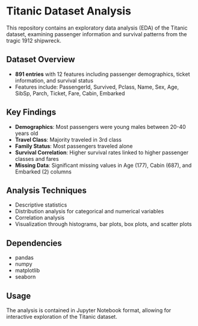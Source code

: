 # Titanic Dataset Analysis

This repository contains an exploratory data analysis (EDA) of the Titanic dataset, examining passenger information and survival patterns from the tragic 1912 shipwreck.

## Dataset Overview
- **891 entries** with 12 features including passenger demographics, ticket information, and survival status
- Features include: PassengerId, Survived, Pclass, Name, Sex, Age, SibSp, Parch, Ticket, Fare, Cabin, Embarked

## Key Findings
- **Demographics**: Most passengers were young males between 20-40 years old
- **Travel Class**: Majority traveled in 3rd class
- **Family Status**: Most passengers traveled alone
- **Survival Correlation**: Higher survival rates linked to higher passenger classes and fares
- **Missing Data**: Significant missing values in Age (177), Cabin (687), and Embarked (2) columns

## Analysis Techniques
- Descriptive statistics
- Distribution analysis for categorical and numerical variables
- Correlation analysis
- Visualization through histograms, bar plots, box plots, and scatter plots

## Dependencies
- pandas
- numpy
- matplotlib
- seaborn

## Usage
The analysis is contained in Jupyter Notebook format, allowing for interactive exploration of the Titanic dataset.
